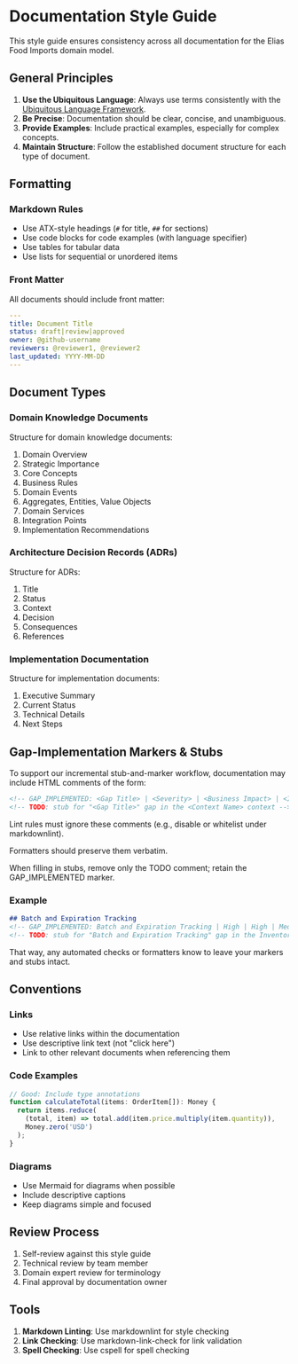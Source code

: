 # Documentation Style Guide

This style guide ensures consistency across all documentation for the Elias Food Imports domain model.

## General Principles

1. **Use the Ubiquitous Language**: Always use terms consistently with the [Ubiquitous Language Framework](./ubiquitous-language/README.md).
2. **Be Precise**: Documentation should be clear, concise, and unambiguous.
3. **Provide Examples**: Include practical examples, especially for complex concepts.
4. **Maintain Structure**: Follow the established document structure for each type of document.

## Formatting

### Markdown Rules

- Use ATX-style headings (`#` for title, `##` for sections)
- Use code blocks for code examples (with language specifier)
- Use tables for tabular data
- Use lists for sequential or unordered items

### Front Matter

All documents should include front matter:

```yaml
---
title: Document Title
status: draft|review|approved
owner: @github-username
reviewers: @reviewer1, @reviewer2
last_updated: YYYY-MM-DD
---
```

## Document Types

### Domain Knowledge Documents

Structure for domain knowledge documents:
1. Domain Overview
2. Strategic Importance
3. Core Concepts
4. Business Rules
5. Domain Events
6. Aggregates, Entities, Value Objects
7. Domain Services
8. Integration Points
9. Implementation Recommendations

### Architecture Decision Records (ADRs)

Structure for ADRs:
1. Title
2. Status
3. Context
4. Decision
5. Consequences
6. References

### Implementation Documentation

Structure for implementation documents:
1. Executive Summary
2. Current Status
3. Technical Details
4. Next Steps

## Gap-Implementation Markers & Stubs

To support our incremental stub-and-marker workflow, documentation may include HTML comments of the form:

```html
<!-- GAP_IMPLEMENTED: <Gap Title> | <Severity> | <Business Impact> | <Implementation Complexity> -->
<!-- TODO: stub for "<Gap Title>" gap in the <Context Name> context -->
```

Lint rules must ignore these comments (e.g., disable or whitelist under markdownlint).

Formatters should preserve them verbatim.

When filling in stubs, remove only the TODO comment; retain the GAP_IMPLEMENTED marker.

### Example

```markdown
## Batch and Expiration Tracking
<!-- GAP_IMPLEMENTED: Batch and Expiration Tracking | High | High | Medium -->
<!-- TODO: stub for "Batch and Expiration Tracking" gap in the Inventory & Warehouse context -->
```

That way, any automated checks or formatters know to leave your markers and stubs intact.

## Conventions

### Links

- Use relative links within the documentation
- Use descriptive link text (not "click here")
- Link to other relevant documents when referencing them

### Code Examples

```typescript
// Good: Include type annotations
function calculateTotal(items: OrderItem[]): Money {
  return items.reduce(
    (total, item) => total.add(item.price.multiply(item.quantity)),
    Money.zero('USD')
  );
}
```

### Diagrams

- Use Mermaid for diagrams when possible
- Include descriptive captions
- Keep diagrams simple and focused

## Review Process

1. Self-review against this style guide
2. Technical review by team member
3. Domain expert review for terminology
4. Final approval by documentation owner

## Tools

1. **Markdown Linting**: Use markdownlint for style checking
2. **Link Checking**: Use markdown-link-check for link validation
3. **Spell Checking**: Use cspell for spell checking
